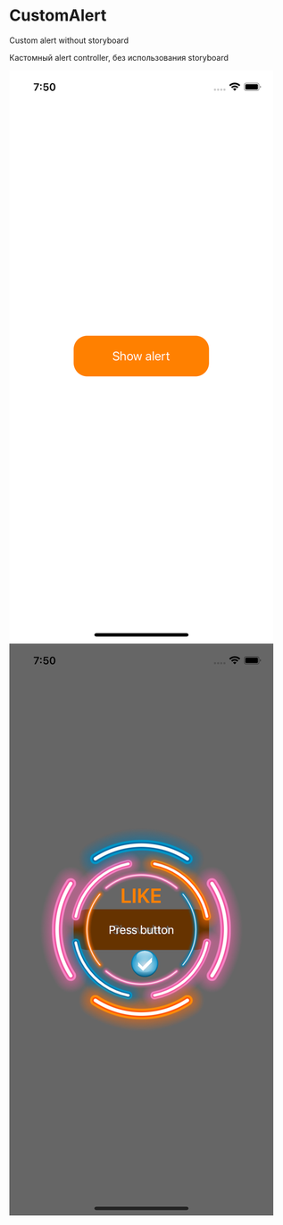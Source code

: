 # CustomAlert
Custom alert without storyboard

Кастомный alert controller, без использования storyboard

![alt text](https://github.com/byLLIPyT/CustomAlert/blob/a97deea7429bc250d198cd8935545c6ddff56289/first.png)
![alt text](https://github.com/byLLIPyT/CustomAlert/blob/a97deea7429bc250d198cd8935545c6ddff56289/alert.png)

